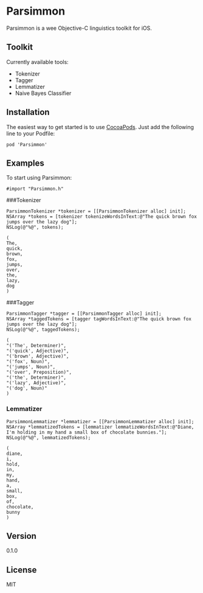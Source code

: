 Parsimmon
=========

Parsimmon is a wee Objective-C linguistics toolkit for iOS.


Toolkit
----
Currently available tools:
- Tokenizer
- Tagger
- Lemmatizer
- Naive Bayes Classifier


Installation
----

The easiest way to get started is to use [CocoaPods](http://cocoapods.org/). Just add the following line to your Podfile:

<pre><code>pod 'Parsimmon'</code></pre>


Examples
----

To start using Parsimmon:
<pre><code>#import "Parsimmon.h"</code></pre>


###Tokenizer

<pre><code>ParsimmonTokenizer *tokenizer = [[ParsimmonTokenizer alloc] init];
NSArray *tokens = [tokenizer tokenizeWordsInText:@"The quick brown fox jumps over the lazy dog"];
NSLog(@"%@", tokens);
</code></pre>

<pre><code>(
The,
quick,
brown,
fox,
jumps,
over,
the,
lazy,
dog
)
</code></pre>


###Tagger

<pre><code>ParsimmonTagger *tagger = [[ParsimmonTagger alloc] init];
NSArray *taggedTokens = [tagger tagWordsInText:@"The quick brown fox jumps over the lazy dog"];
NSLog(@"%@", taggedTokens);
</code></pre>

<pre><code>(
"('The', Determiner)",
"('quick', Adjective)",
"('brown', Adjective)",
"('fox', Noun)",
"('jumps', Noun)",
"('over', Preposition)",
"('the', Determiner)",
"('lazy', Adjective)",
"('dog', Noun)"
)
</code></pre>


### Lemmatizer
<pre><code>ParsimmonLemmatizer *lemmatizer = [[ParsimmonLemmatizer alloc] init];
NSArray *lemmatizedTokens = [lemmatizer lemmatizeWordsInText:@"Diane, I'm holding in my hand a small box of chocolate bunnies."];
NSLog(@"%@", lemmatizedTokens);
</code></pre>

<pre><code>(
diane,
i,
hold,
in,
my,
hand,
a,
small,
box,
of,
chocolate,
bunny
)
</code></pre>


Version
----

0.1.0


License
----

MIT
